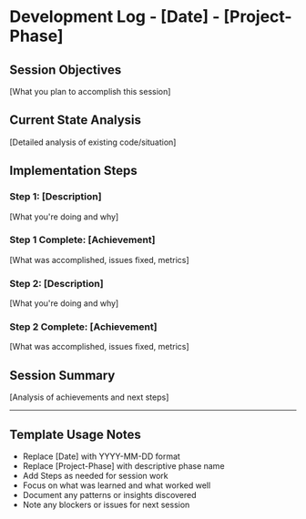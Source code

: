 # Development Log - [Date] - [Project-Phase]

## Session Objectives
[What you plan to accomplish this session]

## Current State Analysis
[Detailed analysis of existing code/situation]

## Implementation Steps
### Step 1: [Description]
[What you're doing and why]

### Step 1 Complete: [Achievement]
[What was accomplished, issues fixed, metrics]

### Step 2: [Description]
[What you're doing and why]

### Step 2 Complete: [Achievement]
[What was accomplished, issues fixed, metrics]

## Session Summary
[Analysis of achievements and next steps]

---

## Template Usage Notes
- Replace [Date] with YYYY-MM-DD format
- Replace [Project-Phase] with descriptive phase name
- Add Steps as needed for session work
- Focus on what was learned and what worked well
- Document any patterns or insights discovered
- Note any blockers or issues for next session
